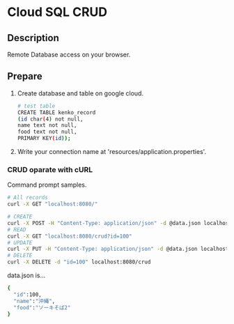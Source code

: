 # Cloud SQL CRUD
## Description
Remote Database access on your browser.

## Prepare
1. Create database and table on google cloud.
    ```bash
    # test table
    CREATE TABLE kenko_record
    (id char(4) not null,
    name text not null,
    food text not null,
    PRIMARY KEY(id));
    ```

1. Write your connection name at 'resources/application.properties'.


### CRUD oparate with cURL
Command prompt samples.
```bash
# All records
curl -X GET "localhost:8080/"

# CREATE
curl -X POST -H "Content-Type: application/json" -d @data.json localhost:8080/crud
# READ
curl -X GET "localhost:8080/crud?id=100"
# UPDATE
curl -X PUT -H "Content-Type: application/json" -d @data.json localhost:8080/crud
# DELETE
curl -X DELETE -d "id=100" localhost:8080/crud
```

data.json is...
```bash
{
  "id":100,
  "name":"沖縄",
  "food":"ソーキそば2"
}
```
